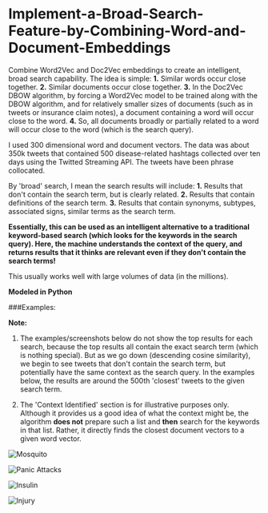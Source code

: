 # Implement-a-Broad-Search-Feature-by-Combining-Word-and-Document-Embeddings
Combine Word2Vec and Doc2Vec embeddings to create an intelligent, broad search capability. The idea is simple:
**1.** Similar words occur close together.
**2.** Similar documents occur close together.
**3.** In the Doc2Vec DBOW algorithm, by forcing a Word2Vec model to be trained along with the DBOW algorithm, and for relatively smaller sizes of documents (such as in tweets or insurance claim notes), a document containing a word will occur close to the word. 
**4.** So, all documents broadly or partially related to a word will occur close to the word (which is the search query). 

I used 300 dimensional word and document vectors. The data was about 350k tweets that contained 500 disease-related hashtags collected over ten days using the Twitted Streaming API. The tweets have been phrase collocated.

By 'broad' search, I mean the search results will include:
**1.** Results that don't contain the search term, but is clearly related.
**2.** Results that contain definitions of the search term.
**3.** Results that contain synonyms, subtypes, associated signs, similar terms as the search term.

**Essentially, this can be used as an intelligent alternative to a traditional keyword-based search (which looks for the keywords in the search query). Here, the machine understands the context of the query, and returns results that it thinks are relevant even if they don't contain the search terms!**

This usually works well with large volumes of data (in the millions).

**Modeled in Python**

###Examples:

**Note:** 

1. The examples/screenshots below do not show the top results for each search, because the top results all contain the exact search term (which is nothing special). But as we go down (descending cosine similarity), we begin to see tweets that don't contain the search term, but potentially have the same context as the search query. In the examples below, the results are around the 500th 'closest' tweets to the given search term.

2. The 'Context Identified' section is for illustrative purposes only. Although it provides us a good idea of what the context might be, the algorithm **does not** prepare such a list and **then** search for the keywords in that list. Rather, it directly finds the closest document vectors to a given word vector. 

![Mosquito](https://github.com/sgrvinod/Implement-a-Broad-Search-Feature-by-Combining-Word-and-Document-Embeddings/blob/master/examples/mosquito.png?raw=true)

![Panic Attacks](https://github.com/sgrvinod/Implement-a-Broad-Search-Feature-by-Combining-Word-and-Document-Embeddings/blob/master/examples/panic%20attacks.png?raw=true)

![Insulin](https://github.com/sgrvinod/Implement-a-Broad-Search-Feature-by-Combining-Word-and-Document-Embeddings/blob/master/examples/insulin.png?raw=true)

![Injury](https://github.com/sgrvinod/Implement-a-Broad-Search-Feature-by-Combining-Word-and-Document-Embeddings/blob/master/examples/injury.png?raw=true)



